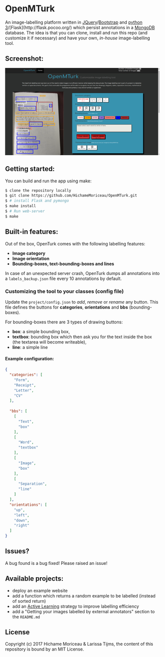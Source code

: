 # OpenMTurk

An image-labelling platform written in [JQuery](https://en.wikipedia.org/wiki/JQuery)/[Bootstrap](https://en.wikipedia.org/wiki/Bootstrap_(front-end_framework)) and [python 3](https://en.wikipedia.org/wiki/Python_(programming_language))/[Flask](http://flask.pocoo.org/) which persist annotations in a [MongoDB](https://www.mongodb.com/what-is-mongodb) database. The idea is that you can clone, install and run this repo (and customize it if necessary) and have your own, *in-house* image-labelling tool.

## Screenshot:

![Screenshot of the OpenMTurk image-labelling platform](static/openmturk_screenshot.png?raw=true "Example set-up of the tool")

## Getting started:

You can build and run the app using make:

```bash
$ clone the repository locally
$ git clone https://github.com/HichameMoriceau/OpenMTurk.git
$ # install Flask and pymongo
$ make install
$ # Run web-server
$ make
```


## Built-in features:
Out of the box, OpenTurk comes with the following labelling features:

- **Image category**
- **Image orientation**
- **Bounding-boxes, text-bounding-boxes and lines**

In case of an unexpected server crash, OpenTurk dumps all annotations into a `labels_backup.json` file every 10 annotations by default.

### Customizing the tool to your classes (config file)

Update the `project/config.json` to *add*, *remove* or *rename* any button. This file defines the buttons for **categories**, **orientations** and **bbs** (bounding-boxes).

For bounding-boxes there are 3 types of drawing buttons:
- **box**: a simple bounding box,
- **textbox**: bounding box which then ask you for the text inside the box (the textarea will become writeable),
- **line**: a simple line

#### Example configuration:

```json
{
  "categories": [
    "Form", 
    "Receipt", 
    "Letter",
    "CV"
  ],
  
  "bbs": [
    [
      "Text", 
      "box"
    ], 
    [
      "Word", 
      "textbox"
    ], 
    [
      "Image", 
      "box"
    ], 
    [
      "Separation", 
      "line"
    ]
  ], 
  "orientations": [
    "up", 
    "left", 
    "down", 
    "right"
  ]
}
```

## Issues?

A bug found is a bug fixed! Please raised an issue!

## Available projects:

- deploy an example website
- add a function which returns a random example to be labelled (instead of sorted return)
- add an [Active Learning](https://en.wikipedia.org/wiki/Active_learning_(machine_learning)) strategy to improve labelling efficiency
- add a "Getting your images labelled by external annotators" section to the `README.md`

## License

Copyright (c) 2017 Hichame Moriceau & Larissa Tijms, the content of this repository is bound by an MIT License.